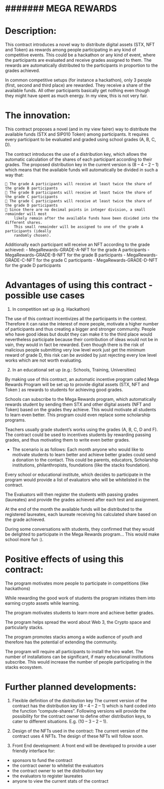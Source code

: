 
#                                       ####### MEGA REWARDS #######

# Description:

This contract introduces a novel way to distribute digital assets (STX, NFT and Token) as rewards
among people participating in any kind of competitive events. This could be a hackathon or any kind
of event, where the participants are evaluated and receive grades assigned to them. The rewards are
automatically distributed to the participants in proportion to the grades achieved.

In common competitive setups (for instance a hackathon), only 3 people (first, second and third
place) are rewarded. They receive a share of the available funds. All other participants basically get
nothing even though they might have spent as much energy. In my view, this is not very fair.


# The innovation:

This contract proposes a novel (and in my view fairer) way to distribute the available funds (STX and
SIP010 Token) among participants. It requires every participant to be evaluated and graded using
school grades (A, B, C, D).

The contract introduces the use of a distribution key, which allows the automatic calculation of the
shares of each participant according to their grades. The proposed distribution key in the current
version is (8 – 4 – 2 – 1) which means that the available funds will automatically be divided in such a
way that:

     The grade A participants will receive at least twice the share of the grade B participants
     The grade B participants will receive at least twice the share of the grade C participants
     The grade C participants will receive at least twice the share of the grade D participants
     Since there are no decimal points in integer division, a small remainder will most
        likely remain after the available funds have been divided into the different shares.
        This small remainder will be assigned to one of the grade A participants (ideally
        randomly chosen).

Additionally each participant will receive an NFT according to the grade achieved:
    - MegaRewards-GRADE-A-NFT for the grade A participants
    - MegaRewards-GRADE-B-NFT for the grade B participants
    - MegaRewards-GRADE-C-NFT for the grade C participants
    - MegaRewards-GRADE-D-NFT for the grade D participants



# Advantages of using this contract - possible use cases

1. In competition set up (e.g. Hackathon)

The use of this contract incentivizes all the participants in the contest. Therefore it can raise the
interest of more people, motivate a higher number of participants and thus creating a bigger and
stronger community. People who have good ideas but doubt they can make it to the third place
would nevertheless participate because their contribution of ideas would not be in vain, they would
in fact be rewarded.
Even though there is the risk of malicious people submitting very low level work just get the
minimum reward of grade D, this risk can be avoided by just rejecting every low level works which
are not worth evaluating.


2. In an educational set up (e.g.: Schools, Training, Universities)

By making use of this contract, an automatic incentive program called Mega Rewards Program will be
set up to provide digital assets (STX, NFT and Token ) as rewards to students for achieving good grades.

Schools can subscribe to the Mega Rewards program, which automatically rewards student by
sending them STX and other digital assets (NFT and Token) based on the grades they achieve. This
would motivate all students to learn even better. This program could even replace some scholarship
programs.

Teachers usually grade student’s works using the grades (A, B, C, D and F). The contract could be
used to incentives students by rewarding passing grades, and thus motivating them to write even
better grades.


- The scenario is as follows:
Each month anyone who would like to motivate students to learn better and achieve better grades
could send a donation to the contact. This could be parents, educators, Scholarship institutions,
philanthropists, foundations (like the stacks foundation).

Every school or educational institute, which decides to participate in the program would provide a
list of evaluators who will be whitelisted in the contract.

The Evaluators will then register the students with passing grades (laureates) and provide the grades
achieved after each test and assignment.

At the end of the month the available funds will be distributed to the registered laureates, each
laureate receiving his calculated share based on the grade achieved.

During some conversations with students, they confirmed that they would be delighted to participate
in the Mega Rewards program… This would make school more fun :).



# Positive effects of using this contract:

The program motivates more people to participate in competitions (like hackathons)

While rewarding the good work of students the program initiates them into earning crypto assets
while learning.

The program motivates students to learn more and achieve better grades.

The program helps spread the word about Web 3, the Crypto space and particularly stacks.

The program promotes stacks among a wide audience of youth and therefore has the potential of
extending the community.

The program will require all participants to install the hiro wallet. The number of installations can be
significant, if many educational institutions subscribe.
This would increase the number of people participating in the stacks ecosystem.



# Further planned developments:

1. Flexible definition of the distribution key
The current version of the contract has the distribution key (8 – 4 – 2 – 1) which is hard coded into
the function “compute-shares”. Following versions will provide the possibility for the contract owner
to define other distribution keys, to cater to different situations. E.g. (10 – 3 – 2 – 1).

2. Design of the NFTs used in the contract:
The current version of the contract uses 4 NFTs. The design of these NFTs will follow soon.

3. Front End development:
A front end will be developed to provide a user friendly interface for:
- sponsors to fund the contract
- the contract owner to whitelist the evaluators
- the contract owner to set the distribution key
- the evaluators to register laureates
- anyone to view the current stats of the contract
